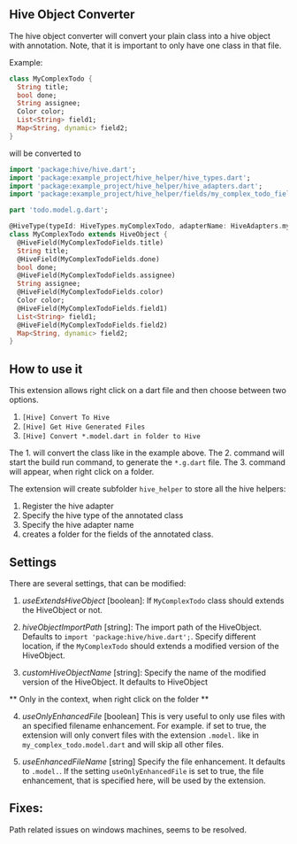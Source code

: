 ## Hive Object Converter

The hive object converter will convert your plain class into a hive object with annotation. Note, that it is important to only have one class in that file.

Example:

```dart
class MyComplexTodo {
  String title;
  bool done;
  String assignee;
  Color color;
  List<String> field1;
  Map<String, dynamic> field2;
}
```
will be converted to 

```dart
import 'package:hive/hive.dart';
import 'package:example_project/hive_helper/hive_types.dart';
import 'package:example_project/hive_helper/hive_adapters.dart';
import 'package:example_project/hive_helper/fields/my_complex_todo_fields.dart';

part 'todo.model.g.dart';

@HiveType(typeId: HiveTypes.myComplexTodo, adapterName: HiveAdapters.myComplexTodo)
class MyComplexTodo extends HiveObject {
  @HiveField(MyComplexTodoFields.title)
  String title;
  @HiveField(MyComplexTodoFields.done)
  bool done;
  @HiveField(MyComplexTodoFields.assignee)
  String assignee;
  @HiveField(MyComplexTodoFields.color)
  Color color;
  @HiveField(MyComplexTodoFields.field1)
  List<String> field1;
  @HiveField(MyComplexTodoFields.field2)
  Map<String, dynamic> field2;
}
```

## How to use it

This extension allows right click on a dart file and then choose between two options.
1. `[Hive] Convert To Hive`
2. `[Hive] Get Hive Generated Files`
3. `[Hive] Convert *.model.dart in folder to Hive`

The 1. will convert the class like in the example above. 
The 2. command will start the build run command, to generate the `*.g.dart` file.
The 3. command will appear, when right click on a folder.



The extension will create subfolder `hive_helper` to store all the hive helpers: 
1. Register the hive adapter
2. Specify the hive type of the annotated class
3. Specify the hive adapter name
4. creates a folder for the fields of the annotated class.



## Settings
There are several settings, that can be modified:

1. *useExtendsHiveObject* [boolean]:
If `MyComplexTodo` class should extends the HiveObject or not.

2. *hiveObjectImportPath* [string]:
The import path of the HiveObject. Defaults to `import 'package:hive/hive.dart';`. Specify different location, if the `MyComplexTodo` should extends a modified version of the HiveObject.

3. *customHiveObjectName* [string]:
Specify the name of the modified version of the HiveObject. It defaults to HiveObject


** Only in the context, when right click on the folder **

4. *useOnlyEnhancedFile* [boolean]
This is very useful to only use files with an specified filename enhancement. For example. if set to true, the extension will only convert files with the extension `.model.` like in `my_complex_todo.model.dart` and will skip all other files.

5. *useEnhancedFileName* [string]
Specify the file enhancement. It defaults to `.model.`. If the setting `useOnlyEnhancedFile` is set to true, the file enhancement, that is specified here, will be used by the extension.




## Fixes:
Path related issues on windows machines, seems to be resolved.
